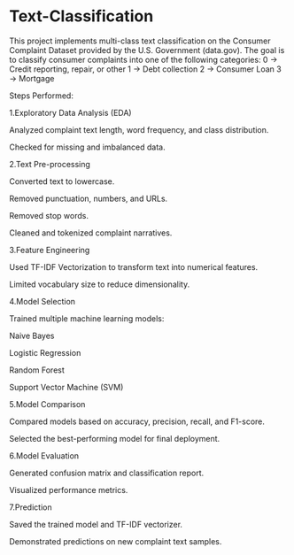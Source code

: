 # Text-Classification
This project implements multi-class text classification on the Consumer Complaint Dataset provided by the U.S. Government (data.gov). The goal is to classify consumer complaints into one of the following categories:  0 → Credit reporting, repair, or other  1 → Debt collection  2 → Consumer Loan  3 → Mortgage

Steps Performed:

1.Exploratory Data Analysis (EDA)

Analyzed complaint text length, word frequency, and class distribution.

Checked for missing and imbalanced data.

2.Text Pre-processing

Converted text to lowercase.

Removed punctuation, numbers, and URLs.

Removed stop words.

Cleaned and tokenized complaint narratives.

3.Feature Engineering

Used TF-IDF Vectorization to transform text into numerical features.

Limited vocabulary size to reduce dimensionality.

4.Model Selection

Trained multiple machine learning models:

Naive Bayes

Logistic Regression

Random Forest

Support Vector Machine (SVM)

5.Model Comparison

Compared models based on accuracy, precision, recall, and F1-score.

Selected the best-performing model for final deployment.

6.Model Evaluation

Generated confusion matrix and classification report.

Visualized performance metrics.

7.Prediction

Saved the trained model and TF-IDF vectorizer.

Demonstrated predictions on new complaint text samples.
